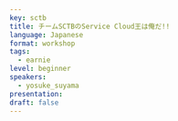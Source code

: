 ```yaml
---
key: sctb
title: チームSCTBのService Cloud王は俺だ!!
language: Japanese
format: workshop
tags:
  - earnie
level: beginner
speakers:
  - yosuke_suyama
presentation: 
draft: false
---
```

